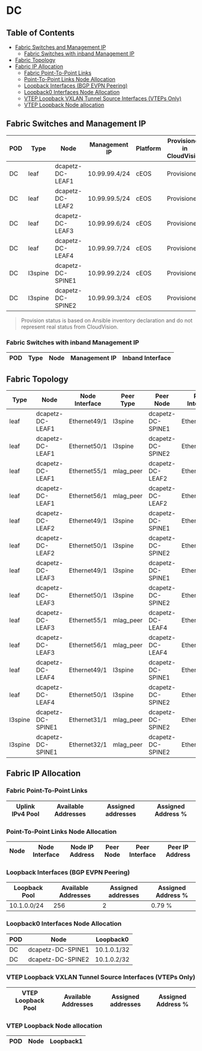 # DC

## Table of Contents

- [Fabric Switches and Management IP](#fabric-switches-and-management-ip)
  - [Fabric Switches with inband Management IP](#fabric-switches-with-inband-management-ip)
- [Fabric Topology](#fabric-topology)
- [Fabric IP Allocation](#fabric-ip-allocation)
  - [Fabric Point-To-Point Links](#fabric-point-to-point-links)
  - [Point-To-Point Links Node Allocation](#point-to-point-links-node-allocation)
  - [Loopback Interfaces (BGP EVPN Peering)](#loopback-interfaces-bgp-evpn-peering)
  - [Loopback0 Interfaces Node Allocation](#loopback0-interfaces-node-allocation)
  - [VTEP Loopback VXLAN Tunnel Source Interfaces (VTEPs Only)](#vtep-loopback-vxlan-tunnel-source-interfaces-vteps-only)
  - [VTEP Loopback Node allocation](#vtep-loopback-node-allocation)

## Fabric Switches and Management IP

| POD | Type | Node | Management IP | Platform | Provisioned in CloudVision | Serial Number |
| --- | ---- | ---- | ------------- | -------- | -------------------------- | ------------- |
| DC | leaf | dcapetz-DC-LEAF1 | 10.99.99.4/24 | cEOS | Provisioned | - |
| DC | leaf | dcapetz-DC-LEAF2 | 10.99.99.5/24 | cEOS | Provisioned | - |
| DC | leaf | dcapetz-DC-LEAF3 | 10.99.99.6/24 | cEOS | Provisioned | - |
| DC | leaf | dcapetz-DC-LEAF4 | 10.99.99.7/24 | cEOS | Provisioned | - |
| DC | l3spine | dcapetz-DC-SPINE1 | 10.99.99.2/24 | cEOS | Provisioned | - |
| DC | l3spine | dcapetz-DC-SPINE2 | 10.99.99.3/24 | cEOS | Provisioned | - |

> Provision status is based on Ansible inventory declaration and do not represent real status from CloudVision.

### Fabric Switches with inband Management IP

| POD | Type | Node | Management IP | Inband Interface |
| --- | ---- | ---- | ------------- | ---------------- |

## Fabric Topology

| Type | Node | Node Interface | Peer Type | Peer Node | Peer Interface |
| ---- | ---- | -------------- | --------- | ----------| -------------- |
| leaf | dcapetz-DC-LEAF1 | Ethernet49/1 | l3spine | dcapetz-DC-SPINE1 | Ethernet1/1 |
| leaf | dcapetz-DC-LEAF1 | Ethernet50/1 | l3spine | dcapetz-DC-SPINE2 | Ethernet1/1 |
| leaf | dcapetz-DC-LEAF1 | Ethernet55/1 | mlag_peer | dcapetz-DC-LEAF2 | Ethernet55/1 |
| leaf | dcapetz-DC-LEAF1 | Ethernet56/1 | mlag_peer | dcapetz-DC-LEAF2 | Ethernet56/1 |
| leaf | dcapetz-DC-LEAF2 | Ethernet49/1 | l3spine | dcapetz-DC-SPINE1 | Ethernet2/1 |
| leaf | dcapetz-DC-LEAF2 | Ethernet50/1 | l3spine | dcapetz-DC-SPINE2 | Ethernet2/1 |
| leaf | dcapetz-DC-LEAF3 | Ethernet49/1 | l3spine | dcapetz-DC-SPINE1 | Ethernet3/1 |
| leaf | dcapetz-DC-LEAF3 | Ethernet50/1 | l3spine | dcapetz-DC-SPINE2 | Ethernet3/1 |
| leaf | dcapetz-DC-LEAF3 | Ethernet55/1 | mlag_peer | dcapetz-DC-LEAF4 | Ethernet55/1 |
| leaf | dcapetz-DC-LEAF3 | Ethernet56/1 | mlag_peer | dcapetz-DC-LEAF4 | Ethernet56/1 |
| leaf | dcapetz-DC-LEAF4 | Ethernet49/1 | l3spine | dcapetz-DC-SPINE1 | Ethernet4/1 |
| leaf | dcapetz-DC-LEAF4 | Ethernet50/1 | l3spine | dcapetz-DC-SPINE2 | Ethernet4/1 |
| l3spine | dcapetz-DC-SPINE1 | Ethernet31/1 | mlag_peer | dcapetz-DC-SPINE2 | Ethernet31/1 |
| l3spine | dcapetz-DC-SPINE1 | Ethernet32/1 | mlag_peer | dcapetz-DC-SPINE2 | Ethernet32/1 |

## Fabric IP Allocation

### Fabric Point-To-Point Links

| Uplink IPv4 Pool | Available Addresses | Assigned addresses | Assigned Address % |
| ---------------- | ------------------- | ------------------ | ------------------ |

### Point-To-Point Links Node Allocation

| Node | Node Interface | Node IP Address | Peer Node | Peer Interface | Peer IP Address |
| ---- | -------------- | --------------- | --------- | -------------- | --------------- |

### Loopback Interfaces (BGP EVPN Peering)

| Loopback Pool | Available Addresses | Assigned addresses | Assigned Address % |
| ------------- | ------------------- | ------------------ | ------------------ |
| 10.1.0.0/24 | 256 | 2 | 0.79 % |

### Loopback0 Interfaces Node Allocation

| POD | Node | Loopback0 |
| --- | ---- | --------- |
| DC | dcapetz-DC-SPINE1 | 10.1.0.1/32 |
| DC | dcapetz-DC-SPINE2 | 10.1.0.2/32 |

### VTEP Loopback VXLAN Tunnel Source Interfaces (VTEPs Only)

| VTEP Loopback Pool | Available Addresses | Assigned addresses | Assigned Address % |
| ------------------ | ------------------- | ------------------ | ------------------ |

### VTEP Loopback Node allocation

| POD | Node | Loopback1 |
| --- | ---- | --------- |
